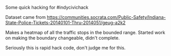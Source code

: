 Some quick hacking for #indycivichack

Dataset came from https://communities.socrata.com/Public-Safety/Indiana-State-Police-Tickets-20140101-Thru-2014051/geug-a2k2

Makes a heatmap of all the traffic stops in the bounded range.  Started work on making the boundary changeable, didn't complete.

Seriously this is rapid hack code, don't judge me for this.

